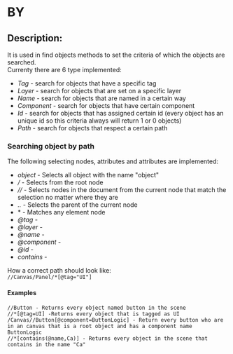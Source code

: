 # BY

## Description:
It is used in find objects methods to set the criteria of which the objects are searched.  
Currenty there are 6 type implemented:
  * *Tag* - search for objects that have a specific tag
  * *Layer* - search for objects that are set on a specific layer
  * *Name* - search for objects that are named in a certain way
  * *Component* - search for objects that have certain component
  * *Id* - search for objects that has assigned certain id (every object has an unique id so this criteria always will return 1 or 0 objects)
  * *Path* - search for objects that respect a certain path


### Searching object by path

The following selecting nodes, attributes and attributes are implemented:
  * *object* -	Selects all object with the name "object"
  * */* - 	Selects from the root node
  * *//* - Selects nodes in the document from the current node that match the selection no matter where they are
  * *..* - Selects the parent of the current node
  * \* - 	Matches any element node
  * *@tag* - 
  * *@layer* -
  * *@name* -
  * *@component* -
  * *@id* -
  * *contains* -
  


How a correct path should look like:  
  ```//Canvas/Panel/*[@tag="UI"]```
  
 #### Examples
 ```
//Button - Returns every object named button in the scene 
//*[@tag=UI] -Returns every object that is tagged as UI
/Canvas//Button[@component=ButtonLogic] - Return every button who are in an canvas that is a root object and has a component name ButtonLogic
//*[contains(@name,Ca)] - Returns every object in the scene that contains in the name "Ca"
```

 